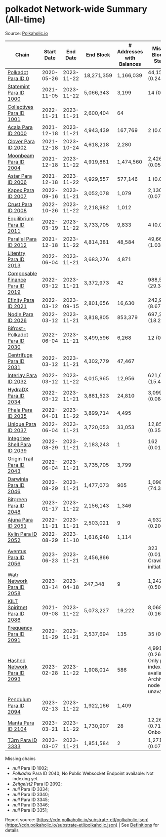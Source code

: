 # polkadot Network-wide Summary (All-time)

Source: [Polkaholic.io](https://polkaholic.io)


| Chain            | Start Date | End Date | End Block | # Addresses with Balances | Missing Blocks / Status |
| ---------------- | ---------- | ---------| --------- | ------------------------- | ----------------------- |
| [Polkadot Para ID 0](/polkadot/0-polkadot) | 2020-05-26 | 2023-11-22 | 18,271,359 |  1,166,039 | 44,159 (0.24%)  |
| [Statemint Para ID 1000](/polkadot/1000-statemint) | 2021-11-05 | 2023-11-22 | 5,066,343 |  3,199 | 14 (0.00%)  |
| [Collectives Para ID 1001](/polkadot/1001-collectives) | 2022-11-21 | 2023-11-21 | 2,600,404 |  64 |    |
| [Acala Para ID 2000](/polkadot/2000-acala) | 2021-12-18 | 2023-11-21 | 4,943,439 |  167,769 | 2 (0.00%)  |
| [Clover Para ID 2002](/polkadot/2002-clover) | 2021-12-18 | 2023-10-24 | 4,618,218 |  2,280 |    |
| [Moonbeam Para ID 2004](/polkadot/2004-moonbeam) | 2021-12-18 | 2023-11-22 | 4,919,881 |  1,474,560 | 2,426 (0.05%)  |
| [Astar Para ID 2006](/polkadot/2006-astar) | 2021-12-18 | 2023-11-22 | 4,929,557 |  577,146 | 1 (0.00%)  |
| [Kapex Para ID 2007](/polkadot/2007-kapex) | 2022-09-16 | 2023-11-21 | 3,052,078 |  1,079 | 2,130 (0.07%)  |
| [Crust Para ID 2008](/polkadot/2008-crust) | 2022-10-26 | 2023-11-22 | 2,218,982 |  1,012 |    |
| [Equilibrium Para ID 2011](/polkadot/2011-equilibrium) | 2022-03-19 | 2023-11-22 | 3,733,705 |  9,833 | 4 (0.00%)  |
| [Parallel Para ID 2012](/polkadot/2012-parallel) | 2021-12-18 | 2023-11-22 | 4,814,381 |  48,584 | 49,668 (1.03%)  |
| [Litentry Para ID 2013](/polkadot/2013-litentry) | 2022-06-04 | 2023-11-21 | 3,683,276 |  4,871 |    |
| [Composable Finance Para ID 2019](/polkadot/2019-composable) | 2022-03-12 | 2023-11-21 | 3,372,973 |  42 | 988,545 (29.31%)  |
| [Efinity Para ID 2021](/polkadot/2021-efinity) | 2022-03-12 | 2023-09-15 | 2,801,656 |  16,630 | 242,949 (8.67%)  |
| [Nodle Para ID 2026](/polkadot/2026-nodle) | 2022-03-12 | 2023-11-21 | 3,818,805 |  853,379 | 697,249 (18.26%)  |
| [Bifrost-Polkadot Para ID 2030](/polkadot/2030-bifrost-dot) | 2022-06-04 | 2023-11-21 | 3,499,596 |  6,268 | 12 (0.00%)  |
| [Centrifuge Para ID 2031](/polkadot/2031-centrifuge) | 2022-03-12 | 2023-11-21 | 4,302,779 |  47,467 |    |
| [Interlay Para ID 2032](/polkadot/2032-interlay) | 2022-03-12 | 2023-11-22 | 4,015,965 |  12,956 | 621,626 (15.48%)  |
| [HydraDX Para ID 2034](/polkadot/2034-hydradx) | 2022-03-12 | 2023-11-21 | 3,881,523 |  24,810 | 3,099 (0.08%)  |
| [Phala Para ID 2035](/polkadot/2035-phala) | 2022-04-01 | 2023-11-22 | 3,899,714 |  4,495 |    |
| [Unique Para ID 2037](/polkadot/2037-unique) | 2022-06-04 | 2023-11-21 | 3,720,053 |  33,053 | 12,851 (0.35%)  |
| [Integritee Shell Para ID 2039](/polkadot/2039-integritee-shell) | 2022-08-29 | 2023-11-21 | 2,183,243 |  1 | 162 (0.01%)  |
| [Origin Trail Para ID 2043](/polkadot/2043-origintrail) | 2022-06-04 | 2023-11-21 | 3,735,705 |  3,799 |    |
| [Darwinia Para ID 2046](/polkadot/2046-darwinia) | 2022-08-29 | 2023-11-21 | 1,477,073 |  905 | 1,098,178 (74.35%)  |
| [Bitgreen Para ID 2048](/polkadot/2048-bitgreen) | 2023-01-17 | 2023-11-22 | 2,156,143 |  1,346 |    |
| [Ajuna Para ID 2051](/polkadot/2051-ajuna) | 2022-11-21 | 2023-11-21 | 2,503,021 |  9 | 4,932 (0.20%)  |
| [Kylin Para ID 2052](/polkadot/2052-kylin) | 2022-08-29 | 2023-11-10 | 1,616,948 |  1,114 |    |
| [Aventus Para ID 2056](/polkadot/2056-aventus) | 2023-06-23 | 2023-11-21 | 2,456,866 |   | 323 (0.01%) Crawling initiated |
| [Watr Network Para ID 2058](/polkadot/2058-watr) | 2023-03-14 | 2023-04-18 | 247,348 |  9 | 1,242 (0.50%)  |
| [KILT Spiritnet Para ID 2086](/polkadot/2086-kilt) | 2021-09-08 | 2023-11-22 | 5,073,227 |  19,222 | 8,068 (0.16%)  |
| [Frequency Para ID 2091](/polkadot/2091-frequency) | 2022-11-29 | 2023-11-21 | 2,537,694 |  135 | 35 (0.00%)  |
| [Hashed Network Para ID 2093](/polkadot/2093-hashed) | 2023-02-28 | 2023-11-22 | 1,908,014 |  586 | 4,991 (0.26%) Only partial index available: Archive node unavailable |
| [Pendulum Para ID 2094](/polkadot/2094-pendulum) | 2023-02-13 | 2023-11-22 | 1,922,166 |  1,409 |    |
| [Manta Para ID 2104](/polkadot/2104-manta) | 2023-03-21 | 2023-11-22 | 1,730,907 |  28 | 12,262 (0.71%) Onboarding |
| [T3rn Para ID 3333](/polkadot/3333-t3rn) | 2023-03-07 | 2023-11-21 | 1,851,584 |  2 | 1,271 (0.07%)  |

Missing chains


* *null* Para ID 1002; 
* *Polkadex* Para ID 2040; No Public Websocket Endpoint available: Not indexing yet.
* *Zeitgeist2* Para ID 2092; 
* *null* Para ID 3334; 
* *null* Para ID 3340; 
* *null* Para ID 3345; 
* *null* Para ID 3346; 
* *null* Para ID 3351; 

Report source: [https://cdn.polkaholic.io/substrate-etl/polkaholic.json](https://cdn.polkaholic.io/substrate-etl/polkaholic.json) | See [Definitions](/DEFINITIONS.md) for details
